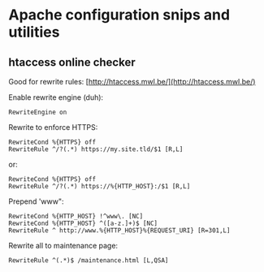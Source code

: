 # Apache configuration snips and utilities

## htaccess online checker

Good for rewrite rules: [http://htaccess.mwl.be/](http://htaccess.mwl.be/)


Enable rewrite engine (duh):
```
RewriteEngine on
```

Rewrite to enforce HTTPS:
```
RewriteCond %{HTTPS} off
RewriteRule ^/?(.*) https://my.site.tld/$1 [R,L]
```

or:
```
RewriteCond %{HTTPS} off
RewriteRule ^/?(.*) https://%{HTTP_HOST}:/$1 [R,L]
```

Prepend 'www":
```
RewriteCond %{HTTP_HOST} !^www\. [NC]
RewriteCond %{HTTP_HOST} ^([a-z.]+)$ [NC]
RewriteRule ^ http://www.%{HTTP_HOST}%{REQUEST_URI} [R=301,L]
```


Rewrite all to maintenance page:
```
RewriteRule ^(.*)$ /maintenance.html [L,QSA]
```


